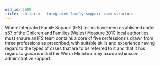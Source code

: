 ```yaml
---
esd_id: 2609
title: "Children - integrated family support team structure"
---
```


Where Integrated Family Support (IFS) teams have been established under s57 of the Children and Families (Wales) Measure 2010 local authorities must ensure an IFS team contains a core of five professionals drawn from three professions as prescribed, with suitable skills and experience having regard to the types of cases that are to be referred to it and that it has regard to guidance that the Welsh Ministers may issue and ensure administrative support.

